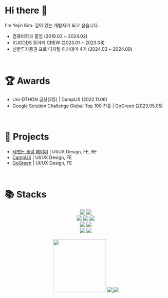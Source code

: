# Hi there 👋
I'm Yejin Kim. 깊이 있는 개발자가 되고 싶습니다.
* 컴퓨터학과 졸업 (2019.03 ~ 2024.02)
* KUGODS 동아리 CREW (2023.01 ~ 2023.08)
* 신한투자증권 프로 디지털 아카데미 4기 (2024.03 ~ 2024.09)
<br/>

# 🏆 Awards
* Uni-DTHON 금상(2등) | CampUS (2022.11.06)
* Google Solution Challenge Global Top 100 진출 | GoGreen (2023.05.05)

<br/>

# 📂 Projects
* <a href="https://github.com/summerNarong/rollingpaper_newyearsmoney">세뱃돈 롤링 페이퍼</a> | UI/UX Design, FE, BE
* <a href="https://github.com/UniD-Hackathon-Team2/CampUS">CampUS</a> | UI/UX Design, FE
* <a href="https://github.com/KU-Solution-Challenge-GoGreen/GoGreen">GoGreen</a> | UI/UX Design, FE

<br/>

# 📚 Stacks
<div align="center">
<img src="https://img.shields.io/badge/C++-00599C?style=for-the-badge&logo=cplusplus&logoColor=white"> <img src="https://img.shields.io/badge/javascript-F7DF1E?style=for-the-badge&logo=javascript&logoColor=white">
<br/>
<img src="https://img.shields.io/badge/HTML-E34F26?style=for-the-badge&logo=html5&logoColor=white"> <img src="https://img.shields.io/badge/React Native-61DAFB?style=for-the-badge&logo=react&logoColor=white"> <img src="https://img.shields.io/badge/Flutter-02569B?style=for-the-badge&logo=Flutter&logoColor=white"> 
<br/>
<img src="https://img.shields.io/badge/Firebase-FFCA28?style=for-the-badge&logo=firebase&logoColor=white"> <img src="https://img.shields.io/badge/MySQL-4479A1?style=for-the-badge&logo=mysql&logoColor=white"> 
<br/>
<img src="https://img.shields.io/badge/git-F05032?style=for-the-badge&logo=git&logoColor=white"> <img src="https://img.shields.io/badge/Figma-000000?style=for-the-badge&logo=figma&logoColor=white"> 
</div>
<br/>
<div align="center">
    <img src="https://github-readme-stats-git-masterrstaa-rickstaa.vercel.app/api?username=narongkim&show_icons=true" height="165">
    <a href="https://github.com/anuraghazra/github-readme-stats">
        <img src="https://github-readme-stats-git-masterorgs-github-readme-stats-team.vercel.app/api/top-langs/?username=narongkim&include_orgs=true&layout=compact">
    </a>
    <a href="https://github.com/hyp3rflow/github-readme-solvedac"/>
        <img src="https://github-readme-solvedac.hyp3rflow.vercel.app/api/?handle=kyj0032">
    </a>
</div>
